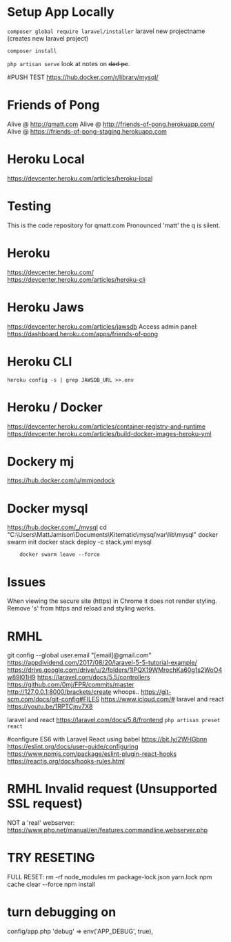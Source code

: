 # Setup App Locally
`composer global require laravel/installer`
laravel new projectname (creates new laravel project)

`composer install`

`php artisan serve`
look at notes on ~~dad pc~~.


#PUSH TEST 
https://hub.docker.com/r/library/mysql/

# Friends of Pong

Alive @ http://qmatt.com
Alive @ http://friends-of-pong.herokuapp.com/
Alive @ https://friends-of-pong-staging.herokuapp.com

# Heroku Local
https://devcenter.heroku.com/articles/heroku-local

# Testing
This is the code repository for qmatt.com
Pronounced 'matt' the q is silent. 

# Heroku 
https://devcenter.heroku.com/
https://devcenter.heroku.com/articles/heroku-cli

# Heroku Jaws
https://devcenter.heroku.com/articles/jawsdb
Access admin panel: https://dashboard.heroku.com/apps/friends-of-pong

# Heroku CLI
`heroku config -s | grep JAWSDB_URL >>.env`


# Heroku / Docker
https://devcenter.heroku.com/articles/container-registry-and-runtime
https://devcenter.heroku.com/articles/build-docker-images-heroku-yml

# Dockery mj
https://hub.docker.com/u/mmjondock

# Docker mysql 
https://hub.docker.com/_/mysql
cd "C:\Users\MattJamison\Documents\Kitematic\mysql\var\lib\mysql"
		docker swarm init
		docker stack deploy -c stack.yml mysql

		docker swarm leave --force


# Issues
When viewing the secure site (https) in Chrome it does not render styling.
Remove 's' from https and reload and styling works.



# RMHL
git config --global user.email "[email]@gmail.com" 
https://appdividend.com/2017/08/20/laravel-5-5-tutorial-example/
https://drive.google.com/drive/u/2/folders/1IPQX19WMrochKa60g1s2WoO4w89l01H9
https://laravel.com/docs/5.5/controllers
https://github.com/0mj/FPR/commits/master
http://127.0.0.1:8000/brackets/create   whoops..
https://git-scm.com/docs/git-config#FILES
https://www.icloud.com/#
laravel and react https://youtu.be/1RPTCjnv7X8

laravel and react  https://laravel.com/docs/5.8/frontend
`php artisan preset react`



#configure ES6 with Laravel React using babel
https://bit.ly/2WHGbnn
https://eslint.org/docs/user-guide/configuring
https://www.npmjs.com/package/eslint-plugin-react-hooks
https://reactjs.org/docs/hooks-rules.html

# RMHL  Invalid request (Unsupported SSL request)
NOT a 'real' webserver: https://www.php.net/manual/en/features.commandline.webserver.php


# TRY RESETING
FULL RESET:
rm -rf node_modules
rm package-lock.json yarn.lock
npm cache clear --force
npm install

# turn debugging on
config/app.php
    'debug' => env('APP_DEBUG', true),


	